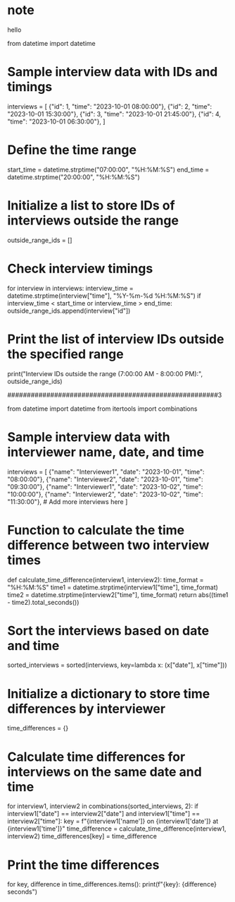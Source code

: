 # note

hello

from datetime import datetime

# Sample interview data with IDs and timings
interviews = [
    {"id": 1, "time": "2023-10-01 08:00:00"},
    {"id": 2, "time": "2023-10-01 15:30:00"},
    {"id": 3, "time": "2023-10-01 21:45:00"},
    {"id": 4, "time": "2023-10-01 06:30:00"},
]

# Define the time range
start_time = datetime.strptime("07:00:00", "%H:%M:%S")
end_time = datetime.strptime("20:00:00", "%H:%M:%S")

# Initialize a list to store IDs of interviews outside the range
outside_range_ids = []

# Check interview timings
for interview in interviews:
    interview_time = datetime.strptime(interview["time"], "%Y-%m-%d %H:%M:%S")
    if interview_time < start_time or interview_time > end_time:
        outside_range_ids.append(interview["id"])

# Print the list of interview IDs outside the specified range
print("Interview IDs outside the range (7:00:00 AM - 8:00:00 PM):", outside_range_ids)



######################################################3


from datetime import datetime
from itertools import combinations

# Sample interview data with interviewer name, date, and time
interviews = [
    {"name": "Interviewer1", "date": "2023-10-01", "time": "08:00:00"},
    {"name": "Interviewer2", "date": "2023-10-01", "time": "09:30:00"},
    {"name": "Interviewer1", "date": "2023-10-02", "time": "10:00:00"},
    {"name": "Interviewer2", "date": "2023-10-02", "time": "11:30:00"},
    # Add more interviews here
]

# Function to calculate the time difference between two interview times
def calculate_time_difference(interview1, interview2):
    time_format = "%H:%M:%S"
    time1 = datetime.strptime(interview1["time"], time_format)
    time2 = datetime.strptime(interview2["time"], time_format)
    return abs((time1 - time2).total_seconds())

# Sort the interviews based on date and time
sorted_interviews = sorted(interviews, key=lambda x: (x["date"], x["time"]))

# Initialize a dictionary to store time differences by interviewer
time_differences = {}

# Calculate time differences for interviews on the same date and time
for interview1, interview2 in combinations(sorted_interviews, 2):
    if interview1["date"] == interview2["date"] and interview1["time"] == interview2["time"]:
        key = f"{interview1['name']} on {interview1['date']} at {interview1['time']}"
        time_difference = calculate_time_difference(interview1, interview2)
        time_differences[key] = time_difference

# Print the time differences
for key, difference in time_differences.items():
    print(f"{key}: {difference} seconds")
